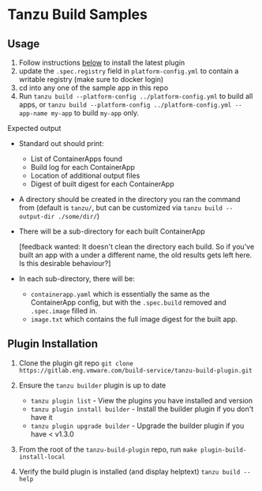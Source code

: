 # Tanzu Build Samples

## Usage
1. Follow instructions [below](#plugin-installation) to install the latest plugin
2. update the `.spec.registry` field in `platform-config.yml` to contain a writable registry (make sure to docker login)
3. cd into any one of the sample app in this repo
4. Run `tanzu build --platform-config ../platform-config.yml` to build all apps, or `tanzu build --platform-config ../platform-config.yml --app-name my-app` to build `my-app` only.

Expected output

- Standard out should print:

    - List of ContainerApps found
    - Build log for each ContainerApp
    - Location of additional output files
    - Digest of built digest for each ContainerApp

- A directory should be created in the directory you ran the command from (default is `tanzu/`, but can be customized via `tanzu build --output-dir ./some/dir/`)

- There will be a sub-directory for each built ContainerApp 
    
    [feedback wanted: It doesn't clean the directory each build. So if you've built an app with a under a different name, the old results gets left here. Is this desirable behaviour?]

- In each sub-directory, there will be:
    - `containerapp.yaml` which is essentially the same as the ContainerApp config, but with the `.spec.build` removed and `.spec.image` filled in.
    - `image.txt` which contains the full image digest for the built app.

##  Plugin Installation

1. Clone the plugin git repo `git clone https://gitlab.eng.vmware.com/build-service/tanzu-build-plugin.git`

2. Ensure the `tanzu builder` plugin is up to date
    - `tanzu plugin list` - View the plugins you have installed and version
    - `tanzu plugin install builder` - Install the builder plugin if you don't have it
    - `tanzu plugin upgrade builder` - Upgrade the builder plugin if you have < v1.3.0

3. From the root of the `tanzu-build-plugin` repo, run `make plugin-build-install-local`

4. Verify the build plugin is installed (and display helptext) `tanzu build --help`
